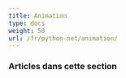 ```yaml
---
title: Animation
type: docs
weight: 50
url: /fr/python-net/animation/
---
```

###  **Articles dans cette section**

